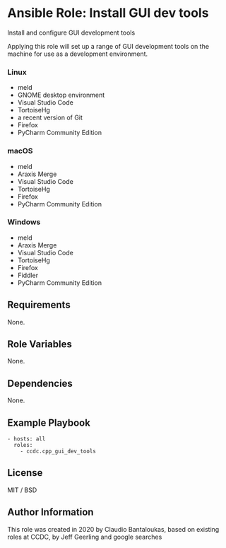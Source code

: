 # Ansible Role: Install GUI dev tools

Install and configure GUI development tools

Applying this role will set up a range of GUI development tools on the machine for use as a development environment.

### Linux

- meld
- GNOME desktop environment
- Visual Studio Code
- TortoiseHg
- a recent version of Git
- Firefox
- PyCharm Community Edition

### macOS

- meld
- Araxis Merge
- Visual Studio Code
- TortoiseHg
- Firefox
- PyCharm Community Edition

### Windows

- meld
- Araxis Merge
- Visual Studio Code
- TortoiseHg
- Firefox
- Fiddler
- PyCharm Community Edition

## Requirements

None.

## Role Variables

None.

## Dependencies

None.

## Example Playbook

    - hosts: all
      roles:
        - ccdc.cpp_gui_dev_tools

## License

MIT / BSD

## Author Information

This role was created in 2020 by Claudio Bantaloukas, based on existing roles at CCDC, by Jeff Geerling and google searches